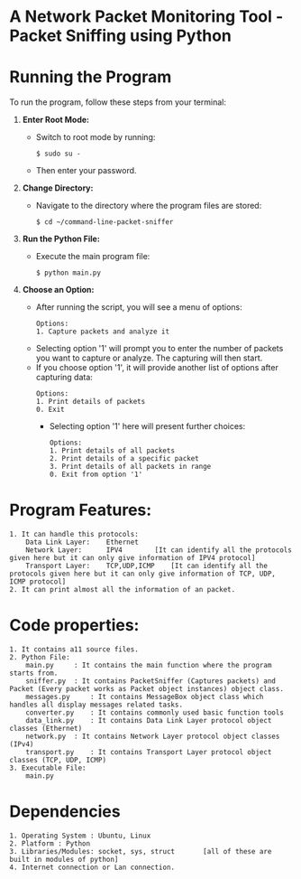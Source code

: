 # A Network Packet Monitoring Tool - Packet Sniffing using Python

# Running the Program

To run the program, follow these steps from your terminal:

1. **Enter Root Mode:**
   - Switch to root mode by running:
     ```
     $ sudo su -
     ```
   - Then enter your password.

2. **Change Directory:**
   - Navigate to the directory where the program files are stored:
     ```
     $ cd ~/command-line-packet-sniffer
     ```

3. **Run the Python File:**
   - Execute the main program file:
     ```
     $ python main.py
     ```

4. **Choose an Option:**
   - After running the script, you will see a menu of options:
     ```
     Options:
     1. Capture packets and analyze it
     ```
   - Selecting option '1' will prompt you to enter the number of packets you want to capture or analyze. The capturing will then start.
   - If you choose option '1', it will provide another list of options after capturing data:
     ```
     Options:
     1. Print details of packets
     0. Exit
     ```
     - Selecting option '1' here will present further choices:
       ```
       Options:
       1. Print details of all packets
       2. Print details of a specific packet
       3. Print details of all packets in range
       0. Exit from option '1'
       ```


# Program Features:
	1. It can handle this protocols:
		Data Link Layer:	Ethernet
		Network Layer:		IPV4		[It can identify all the protocols given here but it can only give information of IPV4 protocol]
		Transport Layer:	TCP,UDP,ICMP	[It can identify all the protocols given here but it can only give information of TCP, UDP, ICMP protocol]
	2. It can print almost all the information of an packet.

# Code properties:
	1. It contains a11 source files.
	2. Python File:
		main.py 	: It contains the main function where the program starts from.
		sniffer.py 	: It contains PacketSniffer (Captures packets) and Packet (Every packet works as Packet object instances) object class.
		messages.py 	: It contains MessageBox object class which handles all display messages related tasks.
		converter.py 	: It contains commonly used basic function tools
		data_link.py 	: It contains Data Link Layer protocol object classes (Ethernet)
		network.py 	: It contains Network Layer protocol object classes (IPv4)
		transport.py 	: It contains Transport Layer protocol object classes (TCP, UDP, ICMP)
	3. Executable File:
		main.py

# Dependencies
	1. Operating System : Ubuntu, Linux
	2. Platform : Python
	3. Libraries/Modules: socket, sys, struct		[all of these are built in modules of python] 
	4. Internet connection or Lan connection.

